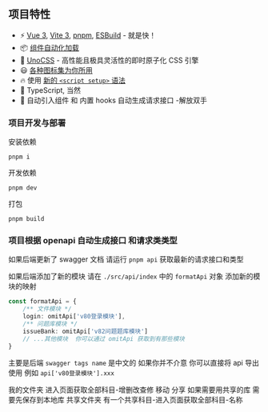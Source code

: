 ## 项目特性

- ⚡️ [Vue 3](https://github.com/vuejs/core), [Vite 3](https://github.com/vitejs/vite), [pnpm](https://pnpm.io/), [ESBuild](https://github.com/evanw/esbuild) - 就是快！
- 📦 [组件自动化加载](./src/components)
- 🎨 [UnoCSS](https://github.com/unocss/unocss) - 高性能且极具灵活性的即时原子化 CSS 引擎
- 😃 [各种图标集为你所用](https://github.com/antfu/unocss/tree/main/packages/preset-icons)
- 🔥 使用 [新的 `<script setup>` 语法](https://github.com/vuejs/rfcs/pull/227)
- 🦾 TypeScript, 当然
- 🎉 自动引入组件 和 内置 hooks 自动生成请求接口 -解放双手



### 项目开发与部署

安装依赖

```
pnpm i
```

开发依赖

```
pnpm dev
```

打包

```
pnpm build
```



### 项目根据 openapi 自动生成接口 和请求类类型

如果后端更新了 swagger 文档 请运行 `pnpm api` 获取最新的请求接口和类型

如果后端添加了新的模块 请在 `./src/api/index` 中的 `formatApi` 对象 添加新的模块的映射

```ts
const formatApi = {
	/** 文件模块 */
	login: omitApi['v80登录模块'],
	/** 问题库模块 */
	issueBank: omitApi['v82问题题库模块']
	// ...其他模块  你可以通过 omitApi 获取到有那些模块
}
```

主要是后端 `swagger tags name` 是中文的 如果你并不介意 你可以直接将 api 导出 使用 例如 `api['v80登录模块'].xxx`

我的文件夹
进入页面获取全部科目-增删改查修 移动 分享 如果需要用共享的库 需要先保存到本地库
共享文件夹
有一个共享科目-进入页面获取全部科目-名称
